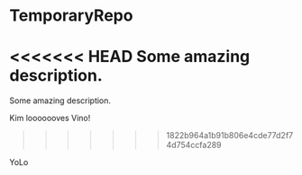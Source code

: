 # TemporaryRepo
<<<<<<< HEAD
Some amazing description.
=======
Some amazing description.

Kim looooooves Vino!
>>>>>>> 1822b964a1b91b806e4cde77d2f74d754ccfa289


YoLo